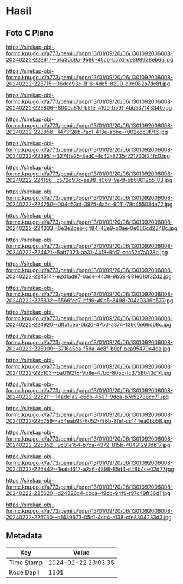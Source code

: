 # Hasil

## Foto C Plano

https://sirekap-obj-formc.kpu.go.id/a773/pemilu/pdpr/13/01/09/20/06/1301092006008-20240222-223617--b1a30c9a-9586-45cb-bc7d-de398928eb65.jpg

https://sirekap-obj-formc.kpu.go.id/a773/pemilu/pdpr/13/01/09/20/06/1301092006008-20240222-223715--06dcc93c-1f16-4dc5-8290-d9e082b7dc8f.jpg

https://sirekap-obj-formc.kpu.go.id/a773/pemilu/pdpr/13/01/09/20/06/1301092006008-20240222-223806--8009a81d-b5fe-4109-b59f-4bb537143340.jpg

https://sirekap-obj-formc.kpu.go.id/a773/pemilu/pdpr/13/01/09/20/06/1301092006008-20240222-223858--1473f26b-7ac1-413e-abbe-7002cdc0f7f6.jpg

https://sirekap-obj-formc.kpu.go.id/a773/pemilu/pdpr/13/01/09/20/06/1301092006008-20240222-223951--3274fe25-3ed0-4c42-8235-221730f24fc0.jpg

https://sirekap-obj-formc.kpu.go.id/a773/pemilu/pdpr/13/01/09/20/06/1301092006008-20240222-224156--c572d93c-ee98-4069-9e4f-bb60612b5183.jpg

https://sirekap-obj-formc.kpu.go.id/a773/pemilu/pdpr/13/01/09/20/06/1301092006008-20240222-224250--004d53cf-3975-4a5c-9011-78b45503da72.jpg

https://sirekap-obj-formc.kpu.go.id/a773/pemilu/pdpr/13/01/09/20/06/1301092006008-20240222-224333--6e3e2beb-c484-43e9-b0ae-0e066cd2348c.jpg

https://sirekap-obj-formc.kpu.go.id/a773/pemilu/pdpr/13/01/09/20/06/1301092006008-20240222-224421--5aff7323-aa31-4418-8fd7-ccc52c7a028b.jpg

https://sirekap-obj-formc.kpu.go.id/a773/pemilu/pdpr/13/01/09/20/06/1301092006008-20240222-224514--e2d1ad97-0ade-4438-9b59-981e610f32d2.jpg

https://sirekap-obj-formc.kpu.go.id/a773/pemilu/pdpr/13/01/09/20/06/1301092006008-20240222-225832--6566fec7-bfd9-40b5-8498-704a0339b577.jpg

https://sirekap-obj-formc.kpu.go.id/a773/pemilu/pdpr/13/01/09/20/06/1301092006008-20240222-224920--dffa1ce5-0b2d-47b0-a874-139c0e66d08c.jpg

https://sirekap-obj-formc.kpu.go.id/a773/pemilu/pdpr/13/01/09/20/06/1301092006008-20240222-225009--3716a5ea-f58a-4c8f-b9af-bca9547944ea.jpg

https://sirekap-obj-formc.kpu.go.id/a773/pemilu/pdpr/13/01/09/20/06/1301092006008-20240222-225103--ba0192f8-9b8e-47b6-805c-fc3758043d14.jpg

https://sirekap-obj-formc.kpu.go.id/a773/pemilu/pdpr/13/01/09/20/06/1301092006008-20240222-225211--14adc1a2-e5db-4507-9dca-b7e52788cc71.jpg

https://sirekap-obj-formc.kpu.go.id/a773/pemilu/pdpr/13/01/09/20/06/1301092006008-20240222-225259--a54eab93-6d52-4f6b-8fe1-cc144ea0bb58.jpg

https://sirekap-obj-formc.kpu.go.id/a773/pemilu/pdpr/13/01/09/20/06/1301092006008-20240222-225352--9c01e154-b7ca-4372-815b-40491290db17.jpg

https://sirekap-obj-formc.kpu.go.id/a773/pemilu/pdpr/13/01/09/20/06/1301092006008-20240222-225442--1eabd617-a2a6-4898-85d4-d48b4ce02d77.jpg

https://sirekap-obj-formc.kpu.go.id/a773/pemilu/pdpr/13/01/09/20/06/1301092006008-20240222-225620--d24326c4-cbca-49cb-94f9-f97c49ff36d1.jpg

https://sirekap-obj-formc.kpu.go.id/a773/pemilu/pdpr/13/01/09/20/06/1301092006008-20240222-225730--d1439673-05c1-4cc4-a138-cfe8304233d3.jpg


## Metadata

| Key        | Value               |
| ---------- | ------------------- |
| Time Stamp | 2024-02-22 23:03:35 |
| Kode Dapil | 1301                |




